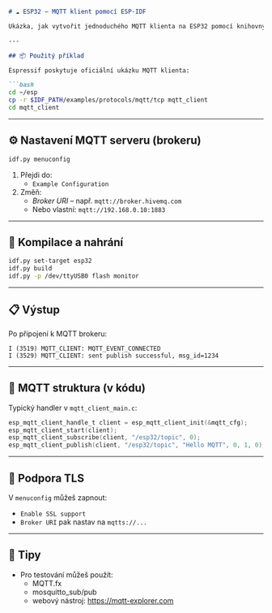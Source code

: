 ```markdown
# ☁️ ESP32 – MQTT klient pomocí ESP-IDF

Ukázka, jak vytvořit jednoduchého MQTT klienta na ESP32 pomocí knihovny z ESP-IDF.

---

## 📦 Použitý příklad

Espressif poskytuje oficiální ukázku MQTT klienta:

```bash
cd ~/esp
cp -r $IDF_PATH/examples/protocols/mqtt/tcp mqtt_client
cd mqtt_client
```

---

## ⚙️ Nastavení MQTT serveru (brokeru)

```bash
idf.py menuconfig
```

1. Přejdi do:
   - `Example Configuration`
2. Změň:
   - *Broker URI* – např. `mqtt://broker.hivemq.com`
   - Nebo vlastní: `mqtt://192.168.0.10:1883`

---

## 🧪 Kompilace a nahrání

```bash
idf.py set-target esp32
idf.py build
idf.py -p /dev/ttyUSB0 flash monitor
```

---

## 📋 Výstup

Po připojení k MQTT brokeru:

```
I (3519) MQTT_CLIENT: MQTT_EVENT_CONNECTED
I (3529) MQTT_CLIENT: sent publish successful, msg_id=1234
```

---

## 🧠 MQTT struktura (v kódu)

Typický handler v `mqtt_client_main.c`:

```c
esp_mqtt_client_handle_t client = esp_mqtt_client_init(&mqtt_cfg);
esp_mqtt_client_start(client);
esp_mqtt_client_subscribe(client, "/esp32/topic", 0);
esp_mqtt_client_publish(client, "/esp32/topic", "Hello MQTT", 0, 1, 0);
```

---

## 🔐 Podpora TLS

V `menuconfig` můžeš zapnout:
- `Enable SSL support`
- `Broker URI` pak nastav na `mqtts://...`

---

## 📌 Tipy

- Pro testování můžeš použít:
  - MQTT.fx
  - mosquitto_sub/pub
  - webový nástroj: https://mqtt-explorer.com
```
